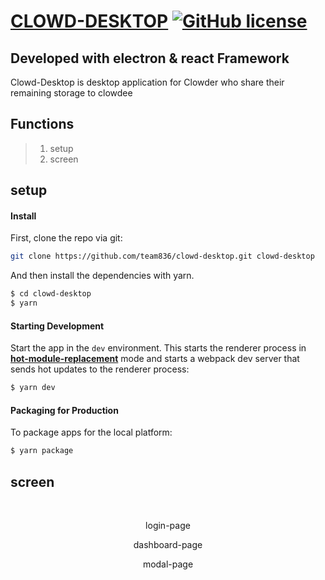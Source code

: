 [CLOWD-DESKTOP](https://team836.github.io/)
[![GitHub license](https://img.shields.io/badge/license-MIT-blue.svg)](https://github.com/facebook/react/blob/master/LICENSE)
==============

## Developed with electron & react Framework

Clowd-Desktop is desktop application for Clowder who share their remaining storage to clowdee

## Functions

> 1.  setup
> 2.  screen

## setup

#### Install

First, clone the repo via git:

```bash
git clone https://github.com/team836/clowd-desktop.git clowd-desktop
```

And then install the dependencies with yarn.

```bash
$ cd clowd-desktop
$ yarn
```

#### Starting Development

Start the app in the `dev` environment. This starts the renderer process in [**hot-module-replacement**](https://webpack.js.org/guides/hmr-react/) mode and starts a webpack dev server that sends hot updates to the renderer process:

```bash
$ yarn dev
```

#### Packaging for Production

To package apps for the local platform:

```bash
$ yarn package
```

## screen

<br>
<p align="center">login-page</p>
<p align="center">dashboard-page</p>
<p align="center">modal-page</p>
